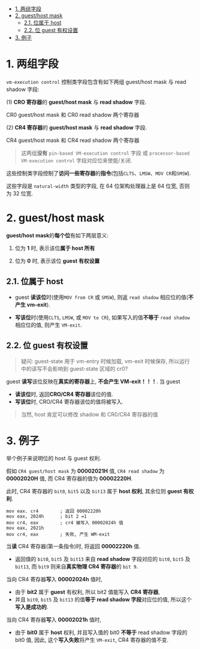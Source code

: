 
<!-- @import "[TOC]" {cmd="toc" depthFrom=1 depthTo=6 orderedList=false} -->

<!-- code_chunk_output -->

- [1. 两组字段](#1-两组字段)
- [2. guest/host mask](#2-guesthost-mask)
  - [2.1. 位属于 host](#21-位属于-host)
  - [2.2. 位 guest 有权设置](#22-位-guest-有权设置)
- [3. 例子](#3-例子)

<!-- /code_chunk_output -->

# 1. 两组字段

`vm-execution control` 控制类字段包含有如下两组 guest/host mask 与 read shadow 字段:

(1) **CRO 寄存器**的 **guest/host mask** 与 **read shadow** 字段.

CR0 guest/host mask 和 CR0 read shadow 两个寄存器

(2) **CR4 寄存器**的 **guest/host mask** 与 **read shadow** 字段.

CR4 guest/host mask 和 CR4 read shadow 两个寄存器

> 这两组**没有** `pin-based VM-execution control` 字段 或 `processor-based VM-execution control` 字段对应位来使能/关闭.

这些控制类字段控制了**访问一些寄存器**的**指令**(包括`CLTS`、`LMSW`、`MOV CR`和`SMSW`).

这些字段是 `natural-width` 类型的字段, 在 64 位架构处理器上是 64 位宽, 否则为 32 位宽.

# 2. guest/host mask

**guest/host mask**的**每个位**有如下两层意义:

1. 位为 **1** 时, 表示该位**属于 host 所有**

2. 位为 **0** 时, 表示该位 **guest 有权设置**

## 2.1. 位属于 host

* guest **读该位**时(使用`MOV from CR` 或 `SMSW`), 则返 `read shadow` 相应位的值(**不产生 vm-exit**).

* **写该位**时(使用`CLTS`, `LMSW`, 或 `MOV to CR`), 如果写入的值**不等于** `read shadow` 相应位的值, 则产生 `VM-exit`.

## 2.2. 位 guest 有权设置

> 疑问: guest-state 用于 vm-entry 时候加载, vm-exit 时候保存, 所以运行中的读写不会影响到 guest-state 区域的 cr0?

guest **读写**该位反映在**真实的寄存器**上, **不会产生 VM-exit！！！**. 当 guest

* **读该位**时, 返回**CRO/CR4 寄存器**该位的值.
* **写该位**时, CRO/CR4 寄存器该位的值将被写入.

> 当然, host 肯定可以修改 shadow 和 CR0/CR4 寄存器的值

# 3. 例子

举个例子来说明位的 host 与 guest 权利.

假如 `CR4 guest/host mask` 为 **00002021H** 值, `CR4 read shadow` 为 **00002020H** 值, 而 CR4 寄存器的值为 **00002220H**.

此时, CR4 寄存器的 `bit0`, `bit5` 以及 `bit13` 属于 **host 权利**, 其余位则 **guest 有权利**.

```
mov eax. cr4        ; 返回 00002220h
mov eax, 2024h      ; bit 2 =1
mov cr4, eax        ; cr4 被写入 00002024h 值
mov eax, 2021h
mov cr4, eax        ; 失败, 产生 WM-exit
```

当**读** CR4 寄存器(第一条指令)时, 将返回 **00002220h** 值.

* 返回值的 `bit0`, `bit5` 及 `bit13` 来自 **read  shadow** 字段对应的 `bit0`, `bit5` 及 `bit13`, 而 `bit9` 则来自**真实物理 CR4 寄存器**的 `bit 9`.

当向 CR4 寄存器**写**入 **00002024h** 值时,

* 由于 **bit2** 属于 **guest** 有权利, 所以 bit2 值能写入 **CR4 寄存器**,
* 并且 `bit0`, `bit5` 及 `bit13` 的值**等于 read shadow 字段**对应位的值, 所以这个**写入是成功的**.

当向 CR4 寄存器**写**入 **00002021h** 值时,

* 由于 **bit0** 属于 **host** 权利, 并且写入值的 bit0 **不等于** read shadow 字段的 bit0 值, 因此, 这个**写入失败**将产生 `VM-exit`, CR4 寄存器的值不变.